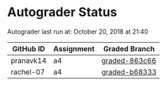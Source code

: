 # Autograder Status
Autograder last run at: October 20, 2018 at 21:40

| GitHub ID | Assignment | Graded Branch |
|-----------|------------|---------------|
| pranavk14 | a4 | [graded-863c66](https://github.com/Fall2018COMP401-001/a4-pranavk14/tree/graded-863c66) | 
| rachel-07 | a4 | [graded-b68333](https://github.com/Fall2018COMP401-001/a4-rachel-07/tree/graded-b68333) | 
